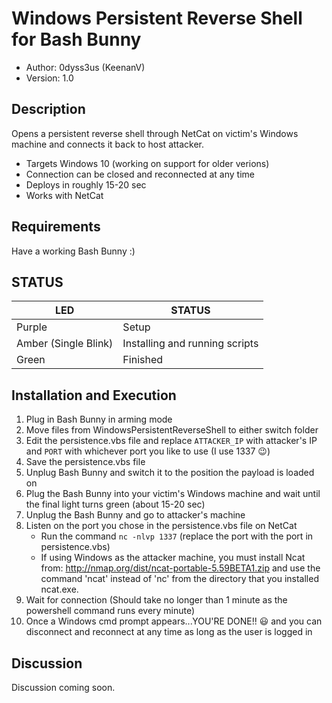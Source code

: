 # Windows Persistent Reverse Shell for Bash Bunny

* Author: 0dyss3us (KeenanV)
* Version: 1.0

## Description

Opens a persistent reverse shell through NetCat on victim's Windows machine and connects it back to host attacker.
* Targets Windows 10 (working on support for older verions)
* Connection can be closed and reconnected at any time
* Deploys in roughly 15-20 sec
* Works with NetCat

## Requirements

Have a working Bash Bunny :)

## STATUS

| LED                  | STATUS                         |
| -------------------- | ------------------------------ |
| Purple               | Setup                          |
| Amber (Single Blink) | Installing and running scripts |
| Green                | Finished                       |

## Installation and Execution

1. Plug in Bash Bunny in arming mode
2. Move files from WindowsPersistentReverseShell to either switch folder
3. Edit the persistence.vbs file and replace `ATTACKER_IP` with attacker's IP and `PORT` with whichever port you like to use (I use 1337 :wink:)
4. Save the persistence.vbs file
5. Unplug Bash Bunny and switch it to the position the payload is loaded on
6. Plug the Bash Bunny into your victim's Windows machine and wait until the final light turns green (about 15-20 sec)
7. Unplug the Bash Bunny and go to attacker's machine
8. Listen on the port you chose in the persistence.vbs file on NetCat
   * Run the command `nc -nlvp 1337` (replace the port with the port in persistence.vbs)
    * If using Windows as the attacker machine, you must install Ncat from: http://nmap.org/dist/ncat-portable-5.59BETA1.zip and use the command 'ncat' instead of 'nc' from the directory that you installed ncat.exe.
9. Wait for connection (Should take no longer than 1 minute as the powershell command runs every minute)
10. Once a Windows cmd prompt appears...YOU'RE DONE!! :smiley: and you can disconnect and reconnect at any time as long as the user is logged in

## Discussion

Discussion coming soon.
